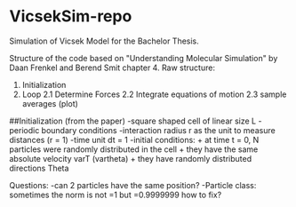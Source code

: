 # VicsekSim-repo
Simulation of Vicsek Model for the Bachelor Thesis.

Structure of the code based on "Understanding Molecular Simulation" by Daan Frenkel and Berend Smit chapter 4.
Raw structure:
1. Initialization
2. Loop 
    2.1 Determine Forces 
    2.2 Integrate equations of motion 
    2.3 sample averages (plot)

##Initialization (from the paper)
-square shaped cell of linear size L
-periodic boundary conditions
-interaction radius r as the unit to measure distances (r = 1)
-time unit dt = 1
-initial conditions:
    + at time t = 0, N particles were randomly distributed in the cell 
    + they have the same absolute velocity varT (vartheta)
    + they have randomly distributed directions Theta 




Questions: 
    -can 2 particles have the same position?
    -Particle class: sometimes the norm is not =1 but =0.9999999 how to fix?